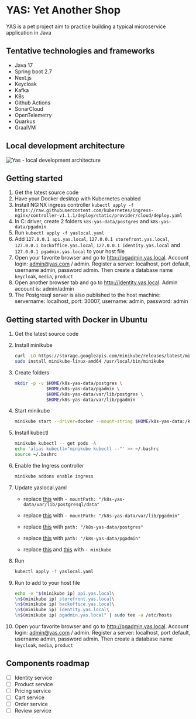 # YAS: Yet Another Shop

YAS is a pet project aim to practice building a typical microservice application in Java

## Tentative technologies and frameworks

- Java 17
- Spring boot 2.7
- Next.js
- Keycloak
- Kafka
- K8s
- Github Actions
- SonarCloud
- OpenTelemetry
- Quarkus
- GraalVM

## Local development architecture

![Yas - local development architecture](https://raw.githubusercontent.com/nashtech-garage/yas/main/yas_architecture_local.png)

## Getting started

1. Get the latest source code
1. Have your Docker desktop with Kubernetes enabled
1. Install NGINX ingress controller `kubectl apply -f https://raw.githubusercontent.com/kubernetes/ingress-nginx/controller-v1.1.1/deploy/static/provider/cloud/deploy.yaml`
1. In C: driver, create 2 folders `k8s-yas-data/postgres` and `k8s-yas-data/pgadmin`
1. Run `kubectl apply -f yaslocal.yaml`
1. Add `127.0.0.1 api.yas.local`, `127.0.0.1 storefront.yas.local`, `127.0.0.1 backoffice.yas.local`, `127.0.0.1 identity.yas.local` and `127.0.0.1 pgadmin.yas.local` to your host file
1. Open your favorite browser and go to  http://pgadmin.yas.local. Account login: admin@yas.com / admin. Register a server: localhost, port default, username admin, password admin. Then create a database name `keycloak`, `media`, `product`
1. Open another browser tab and go to http://identity.yas.local. Admin account is: admin/admin
1. The Postgresql server is also published to the host machine: servername: localhost, port: 30007, username: admin, password: admin

## Getting started with Docker in Ubuntu

1. Get the latest source code
2. Install minikube

    ```sh
    curl -LO https://storage.googleapis.com/minikube/releases/latest/minikube-linux-amd64
    sudo install minikube-linux-amd64 /usr/local/bin/minikube 
    ```
3. Create folders 
    ```sh
    mkdir -p -v $HOME/k8s-yas-data/postgres \
                $HOME/k8s-yas-data/pgadmin \
                $HOME/k8s-yas-data/var/lib/postgres \
                $HOME/k8s-yas-data/var/lib/pgadmin
    ```
4. Start minikube 
    ```sh
    minikube start --driver=docker --mount-string $HOME/k8s-yas-data:/k8s-yas-data/ --mount 
   ```
5. Install kubectl 
    ```sh
    minikube kubectl -- get pods -A
    echo 'alias kubectl="minikube kubectl --"' >> ~/.bashrc
   source ~/.bashrc
   ```
6. Enable the Ingress controller
    ```sh
   minikube addons enable ingress
   ```
7. Update yaslocal.yaml

    - replace [this](https://github.com/nashtech-garage/yas/blob/main/yaslocal.yaml#L355) with `- mountPath: "/k8s-yas-data/var/lib/postgresql/data"`
    
    - replace [this](https://github.com/nashtech-garage/yas/blob/main/yaslocal.yaml#L367) with `- mountPath: "/k8s-yas-data/var/lib/pgadmin"`
    
    - replace [this](https://github.com/nashtech-garage/yas/blob/main/yaslocal.yaml#L392) with `path: "/k8s-yas-data/postgres"`
    
    - replace [this](https://github.com/nashtech-garage/yas/blob/main/yaslocal.yaml#L417) with `path: "/k8s-yas-data/pgadmin"`
    
    - replace [this](https://github.com/nashtech-garage/yas/blob/main/yaslocal.yaml#L400) and [this](https://github.com/nashtech-garage/yas/blob/main/yaslocal.yaml#L400) with `- minikube`
8. Run 
    ```sh
   kubectl apply -f yaslocal.yaml 
   ```
9. Run to add to your host file
    ```sh
   echo -e "$(minikube ip) api.yas.local\
   \n$(minikube ip) storefront.yas.local\
   \n$(minikube ip) backoffice.yas.local\
   \n$(minikube ip) identity.yas.local\
   \n$(minikube ip) pgadmin.yas.local" | sudo tee -a /etc/hosts
   ```
10. Open your favorite browser and go to  http://pgadmin.yas.local. Account login: admin@yas.com / admin. Register a server: localhost, port default, username admin, password admin. Then create a database name `keycloak`, `media`, `product`



## Components roadmap
- [ ] Identity service
- [ ] Product service
- [ ] Pricing service
- [ ] Cart service
- [ ] Order service
- [ ] Review service
